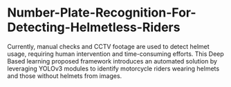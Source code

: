 # Number-Plate-Recognition-For-Detecting-Helmetless-Riders
Currently, manual checks and CCTV footage are used to detect helmet usage, requiring human intervention and time-consuming efforts. This Deep Based learning proposed framework introduces an automated solution by leveraging YOLOv3 modules to identify motorcycle riders wearing helmets and those without helmets from images. 
